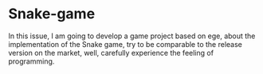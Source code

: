 # Snake-game
In this issue, I am going to develop a game project based on ege, about the implementation of the Snake game, try to be comparable to the release version on the market, well, carefully experience the feeling of programming.
